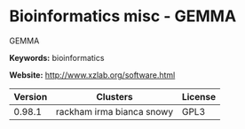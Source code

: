 # Bioinformatics misc - GEMMA

GEMMA

**Keywords:** bioinformatics

**Website:** <http://www.xzlab.org/software.html>

| Version | Clusters | License |
| ------- | -------- | ------- |
| 0.98.1 | rackham irma bianca snowy | GPL3 |
